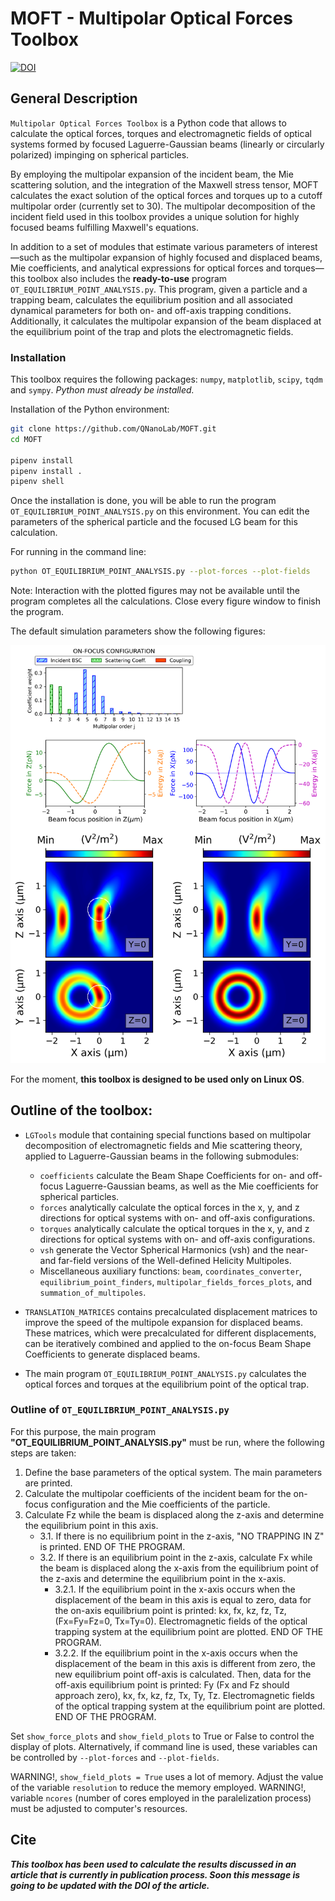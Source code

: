 MOFT - Multipolar Optical Forces Toolbox
===============================================================
[![DOI](https://zenodo.org/badge/877272644.svg)](https://doi.org/10.5281/zenodo.14514658)
## General Description
`Multipolar Optical Forces Toolbox` is a Python code that allows to calculate the optical forces, torques and electromagnetic fields of optical systems formed by focused Laguerre-Gaussian beams (linearly or circularly polarized) impinging on spherical particles.

By employing the multipolar expansion of the incident beam, the Mie scattering solution, and the integration of the Maxwell stress tensor, MOFT calculates the exact solution of the optical forces and torques up to a cutoff multipolar order (currently set to 30). The multipolar decomposition of the incident field used in this toolbox provides a unique solution for highly focused beams fulfilling Maxwell's equations.

In addition to a set of modules that estimate various parameters of interest—such as the multipolar expansion of highly focused and displaced beams, Mie coefficients, and analytical expressions for optical forces and torques—this toolbox also includes the **ready-to-use** program `OT_EQUILIBRIUM_POINT_ANALYSIS.py`. This program, given a particle and a trapping beam, calculates the equilibrium position and all associated dynamical parameters for both on- and off-axis trapping conditions. Additionally, it calculates the multipolar expansion of the beam displaced at the equilibrium point of the trap and plots the electromagnetic fields.

### Installation
This toolbox requires the following packages: `numpy`, `matplotlib`, `scipy`, `tqdm` and `sympy`. 
_Python must already be installed._

Installation of the Python environment:
```sh
git clone https://github.com/QNanoLab/MOFT.git
cd MOFT

pipenv install
pipenv install .
pipenv shell
```

Once the installation is done, you will be able to run the program `OT_EQUILIBRIUM_POINT_ANALYSIS.py` on this environment. You can edit the parameters of the spherical particle and the focused LG beam for this calculation.

For running in the command line:
```sh
python OT_EQUILIBRIUM_POINT_ANALYSIS.py --plot-forces --plot-fields
```
Note: Interaction with the plotted figures may not be available until the program completes all the calculations. Close every figure window to finish the program.

The default simulation parameters show the following figures:

![image](base_plots_MOFT.png)

For the moment, **this toolbox is designed to be used only on Linux OS**.

## Outline of the toolbox:

- `LGTools` module that containing special functions based on multipolar decomposition of electromagnetic fields and Mie scattering theory, applied to Laguerre-Gaussian beams in the following submodules:
  - `coefficients` calculate the Beam Shape Coefficients for on- and off-focus Laguerre-Gaussian beams, as well as the Mie coefficients for spherical particles.
  - `forces` analytically calculate the optical forces in the x, y, and z directions for optical systems with on- and off-axis configurations.
  - `torques` analytically calculate the optical torques in the x, y, and z directions for optical systems with on- and off-axis configurations.
  - `vsh` generate the Vector Spherical Harmonics (vsh) and the near- and far-field versions of the Well-defined Helicity Multipoles.
  - Miscellaneous auxiliary functions: `beam`, `coordinates_converter`, `equilibrium_point_finders`, `multipolar_fields_forces_plots`, and `summation_of_multipoles`.

- `TRANSLATION_MATRICES` contains precalculated displacement matrices to improve the speed of the multipole expansion for displaced beams. These matrices, which were precalculated for different displacements, can be iteratively combined and applied to the on-focus Beam Shape Coefficients to generate displaced beams.

- The main program `OT_EQUILIBRIUM_POINT_ANALYSIS.py` calculates the optical forces and torques at the equilibrium point of the optical trap.

### Outline of `OT_EQUILIBRIUM_POINT_ANALYSIS.py`
For this purpose, the main program **"OT_EQUILIBRIUM_POINT_ANALYSIS.py"** must be run, where the following steps are taken:

1. Define the base parameters of the optical system. The main parameters are printed.
2. Calculate the multipolar coefficients of the incident beam for the on-focus configuration and the Mie coefficients of the particle.
3. Calculate Fz while the beam is displaced along the z-axis and determine the equilibrium point in this axis.
    - 3.1. If there is no equilibrium point in the z-axis, "NO TRAPPING IN Z" is printed. END OF THE PROGRAM.
    - 3.2. If there is an equilibrium point in the z-axis, calculate Fx while the beam is displaced along the x-axis from the equilibrium point of the z-axis and determine the equilibrium point in the x-axis.
       - 3.2.1. If the equilibrium point in the x-axis occurs when the displacement of the beam in this axis is equal to zero, data for the on-axis equilibrium point is printed: kx, fx, kz, fz, Tz, (Fx=Fy=Fz=0, Tx=Ty=0). Electromagnetic fields of the optical trapping system at the equilibrium point are plotted. END OF THE PROGRAM.
       - 3.2.2. If the equilibrium point in the x-axis occurs when the displacement of the beam in this axis is different from zero, the new equilibrium point off-axis is calculated. Then, data for the off-axis equilibrium point is printed: Fy (Fx and Fz should approach zero), kx, fx, kz, fz, Tx, Ty, Tz. Electromagnetic fields of the optical trapping system at the equilibrium point are plotted. END OF THE PROGRAM.

Set `show_force_plots` and `show_field_plots` to True or False to control the display of plots.
Alternatively, if command line is used, these variables can be controlled by `--plot-forces` and `--plot-fields`. 

WARNING!, `show_field_plots = True` uses a lot of memory. Adjust the value of the variable `resolution` to reduce the memory employed.
WARNING!, variable `ncores` (number of cores employed in the paralelization process) must be adjusted to computer's resources.

## Cite
_**This toolbox has been used to calculate the results discussed in an article that is currently in publication process. Soon this message is going to be updated with the DOI of the article.**_
